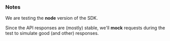 ### Notes

We are testing the **node** version of the SDK.

Since the API responses are (mostly) stable, we'll **mock** requests during the test to simulate good (and other) responses.
